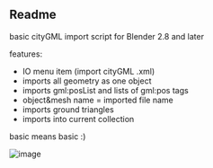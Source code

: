 ## Readme 

basic cityGML import script for Blender 2.8 and later

features:
 
 - IO menu item (import cityGML .xml)
 - imports all geometry as one object
 - imports gml:posList and lists of gml:pos tags
 - object&mesh name = imported file name
 - imports ground triangles
 - imports into current collection

basic means basic :)

![image](https://cloud.githubusercontent.com/assets/619340/11531034/fb9bf4cc-98f9-11e5-856f-64ea4c78e3cd.png)
